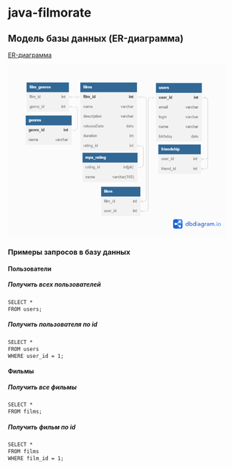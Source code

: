 # java-filmorate

## Модель базы данных (ER-диаграмма)

[ER-диаграмма](https://dbdiagram.io/d/64181734296d97641d893541)

![Схема](filmorate.png)


### Примеры запросов в базу данных


#### Пользователи

##### Получить всех пользователей

    SELECT *
    FROM users;

##### Получить пользователя по id

    SELECT *
    FROM users
    WHERE user_id = 1;


#### Фильмы

##### Получить все фильмы

    SELECT *
    FROM films;

##### Получить фильм по id

    SELECT *
    FROM films
    WHERE film_id = 1;